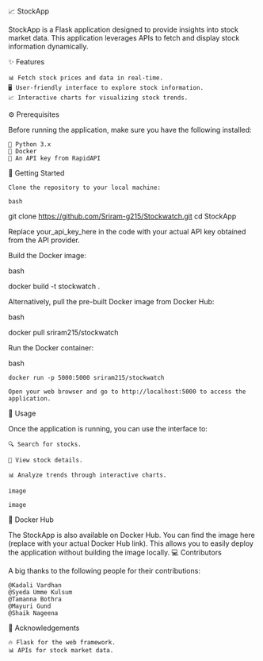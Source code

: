 📈 StockApp

StockApp is a Flask application designed to provide insights into stock market data. This application leverages APIs to fetch and display stock information dynamically.

✨ Features

    📊 Fetch stock prices and data in real-time.
    🖥️ User-friendly interface to explore stock information.
    📈 Interactive charts for visualizing stock trends.

⚙️ Prerequisites

Before running the application, make sure you have the following installed:

    🐍 Python 3.x
    🐋 Docker
    🔑 An API key from RapidAPI

🚀 Getting Started

    Clone the repository to your local machine:

    bash

git clone https://github.com/Sriram-g215/Stockwatch.git
cd StockApp

Replace your_api_key_here in the code with your actual API key obtained from the API provider.

Build the Docker image:

bash

docker build -t stockwatch .

Alternatively, pull the pre-built Docker image from Docker Hub:

bash

docker pull sriram215/stockwatch

Run the Docker container:

bash

    docker run -p 5000:5000 sriram215/stockwatch

    Open your web browser and go to http://localhost:5000 to access the application.

📝 Usage

Once the application is running, you can use the interface to:

    🔍 Search for stocks.

    📃 View stock details.

    📊 Analyze trends through interactive charts.

    image

    image

🐳 Docker Hub

The StockApp is also available on Docker Hub. You can find the image here (replace with your actual Docker Hub link). This allows you to easily deploy the application without building the image locally.
💻 Contributors

A big thanks to the following people for their contributions:

    @Kadali Vardhan
    @Syeda Umme Kulsum
    @Tamanna Bothra
    @Mayuri Gund
    @Shaik Nageena

🙏 Acknowledgements

    🔥 Flask for the web framework.
    📊 APIs for stock market data.
